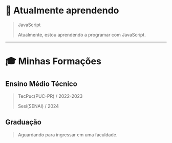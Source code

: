 # 🌱 Atualmente aprendendo
> JavaScript
> 
> Atualmente, estou aprendendo a programar com JavaScript.
___

# 🎓 Minhas Formações
## Ensino Médio Técnico
> TecPuc(PUC-PR) / 2022-2023
>
> Sesi(SENAI) / 2024
## Graduação
> Aguardando para ingressar em uma faculdade.

<!--
**LorenzoBordignon07/LorenzoBordignon07** is a ✨ _special_ ✨ repository because its `README.md` (this file) appears on your GitHub profile.

Here are some ideas to get you started:

- 🔭 I’m currently working on ...
- 🌱 I’m currently learning ...
- 👯 I’m looking to collaborate on ...
- 🤔 I’m looking for help with ...
- 💬 Ask me about ...
- 📫 How to reach me: ...
- 😄 Pronouns: ...
- ⚡ Fun fact: ...
-->
